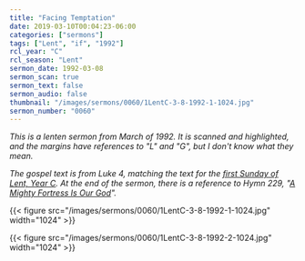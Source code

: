 ```yaml
---
title: "Facing Temptation"
date: 2019-03-10T00:04:23-06:00
categories: ["sermons"]
tags: ["Lent", "if", "1992"]
rcl_year: "C"
rcl_season: "Lent"
sermon_date: 1992-03-08
sermon_scan: true
sermon_text: false
sermon_audio: false
thumbnail: "/images/sermons/0060/1LentC-3-8-1992-1-1024.jpg"
sermon_number: "0060"
---
```

_This is a lenten sermon from March of 1992. It is scanned and highlighted, and the margins have references to "L" and "G", but I don't know what they mean._

<!--more-->

_The gospel text is from Luke 4, matching the text for the [first Sunday of Lent, Year C](https://lectionary.library.vanderbilt.edu/texts.php?id=118). At the end of the sermon, there is a reference to Hymn 229, "[A Mighty Fortress Is Our God](https://hymnary.org/hymn/LBoW1978/229)"._

{{< figure src="/images/sermons/0060/1LentC-3-8-1992-1-1024.jpg" width="1024" >}}

{{< figure src="/images/sermons/0060/1LentC-3-8-1992-2-1024.jpg" width="1024" >}}
